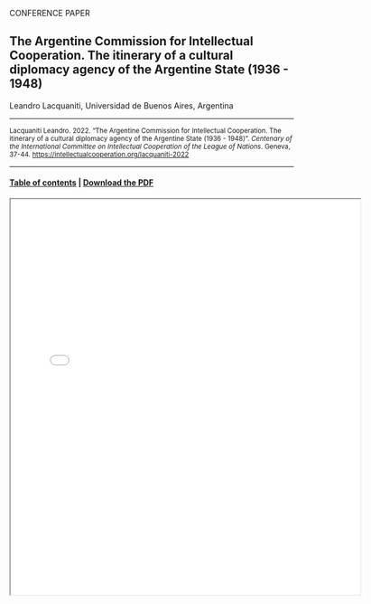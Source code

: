 CONFERENCE PAPER

## The Argentine Commission for Intellectual Cooperation. The itinerary of a cultural diplomacy agency of the Argentine State (1936 - 1948)

Leandro Lacquaniti, Universidad de Buenos Aires, Argentina

<hr>

<small>Lacquaniti Leandro. 2022. “The Argentine Commission for Intellectual Cooperation. The itinerary of a cultural diplomacy agency of the Argentine State (1936 - 1948)”. _Centenary of the International Committee on Intellectual Cooperation of the League of Nations_. Geneva, 37-44. https://intellectualcooperation.org/lacquaniti-2022</small>

<hr>

#### [Table of contents](url) |  [Download the PDF](url) 

<iframe src="files/" width="620px" height="700px">

  
  
